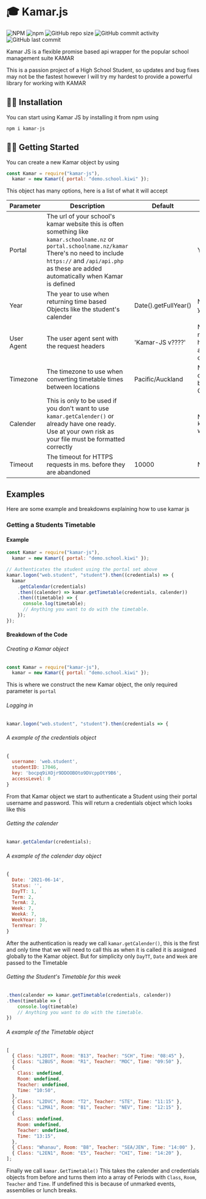 # :mortar_board: Kamar.js

![NPM](https://img.shields.io/npm/l/kamar-js) ![npm](https://img.shields.io/npm/v/kamar-js?label=Version) ![GitHub repo size](https://img.shields.io/github/repo-size/Maverick-Calender/Kamar-js) ![GitHub commit activity](https://img.shields.io/github/commit-activity/m/Maverick-Calender/Kamar-js) ![GitHub last commit](https://img.shields.io/github/last-commit/Maverick-Calender/Kamar-js)

Kamar JS is a flexible promise based api wrapper for the popular school management suite KAMAR

This is a passion project of a High School Student, so updates and bug fixes may not be the fastest however I will try my hardest to provide a powerful library for working with KAMAR

## :man_factory_worker: Installation

You can start using Kamar JS by installing it from npm using

```
npm i kamar-js
```

## :woman_technologist: Getting Started

You can create a new Kamar object by using

```javascript
const Kamar = require("kamar-js"),
  kamar = new Kamar({ portal: "demo.school.kiwi" });
```

This object has many options, here is a list of what it will accept

| Parameter  | Description                                                                                                                                                                                                                               | Default              | Required                                                                  |
| ---------- | ----------------------------------------------------------------------------------------------------------------------------------------------------------------------------------------------------------------------------------------- | -------------------- | ------------------------------------------------------------------------- |
| Portal     | The url of your school's kamar website this is often something like `kamar.schoolname.nz` or `portal.schoolname.nz/kamar` There's no need to include `https://` and `/api/api.php` as these are added automatically when Kamar is defined |                      | Yes                                                                       |
| Year       | The year to use when returning time based Objects like the student's calender                                                                                                                                                             | Date().getFullYear() | No. Will use current year if not provided                                 |
| User Agent | The user agent sent with the request headers                                                                                                                                                                                              | 'Kamar-JS v????'     | No. Although it is recommended to have your application's name on this    |
| Timezone   | The timezone to use when converting timetable times between locations                                                                                                                                                                     | Pacific/Auckland     | No. Helpful for dealing with schools based in Fiji, The Cook Islands, etc |
| Calender   | This is only to be used if you don't want to use `kamar.getCalender()` or already have one ready. Use at your own risk as your file must be formatted correctly                                                                           |                      | No. In most cases `kamar.getCalender()` works                             |
| Timeout    | The timeout for HTTPS requests in ms. before they are abandoned                                                                                                                                                                           | 10000                | No                                                                        |

## Examples

Here are some example and breakdowns explaining how to use kamar js

### Getting a Students Timetable

#### Example

```javascript
const Kamar = require("kamar-js"),
  kamar = new Kamar({ portal: "demo.school.kiwi" });

// Authenticates the student using the portal set above
kamar.logon("web.student", "student").then((credentials) => {
  kamar
    .getCalendar(credentials)
    .then((calender) => kamar.getTimetable(credentials, calender))
    .then((timetable) => {
      console.log(timetable);
      // Anything you want to do with the timetable.
    });
});
```

#### Breakdown of the Code

###### Creating a Kamar object

```javascript
const Kamar = require("kamar-js"),
  kamar = new Kamar({ portal: "demo.school.kiwi" });
```

This is where we construct the new Kamar object, the only required parameter is `portal`

###### Logging in

```javascript
kamar.logon("web.student", "student").then(credentials => {
```

###### A example of the credentials object

```js
{
  username: 'web.student',
  studentID: 17046,
  key: 'bocpq9iXOjr9DDOOBOto9DVcppOtY9B6',
  accessLevel: 0
}
```

From that Kamar object we start to authenticate a Student using their portal username and password. This will return a credentials object which looks like this

###### Getting the calender

```javascript
kamar.getCalendar(credentials);
```

###### A example of the calender day object

```js
{
  Date: '2021-06-14',
  Status: '',
  DayTT: 1,
  Term: 2,
  TermA: 2,
  Week: 7,
  WeekA: 7,
  WeekYear: 18,
  TermYear: 7
}
```

After the authentication is ready we call `kamar.getCalender()`, this is the first and only time that we will need to call this as when it is called it is assigned globally to the Kamar object. But for simplicity only `DayTT`, `Date` and `Week` are passed to the Timetable

###### Getting the Student's Timetable for this week

```javascript
.then(calender => kamar.getTimetable(credentials, calender))
.then(timetable => {
    console.log(timetable)
    // Anything you want to do with the timetable.
})
```

###### A example of the Timetable object

```js
[
  { Class: "L2DIT", Room: "B13", Teacher: "SCH", Time: "08:45" },
  { Class: "L2BUS", Room: "R1", Teacher: "MOC", Time: "09:50" },
  {
    Class: undefined,
    Room: undefined,
    Teacher: undefined,
    Time: "10:50",
  },
  { Class: "L2DVC", Room: "T2", Teacher: "STE", Time: "11:15" },
  { Class: "L2MA1", Room: "B1", Teacher: "NEV", Time: "12:15" },
  {
    Class: undefined,
    Room: undefined,
    Teacher: undefined,
    Time: "13:15",
  },
  { Class: "Whanau", Room: "B8", Teacher: "SEA/JEN", Time: "14:00" },
  { Class: "L2EN1", Room: "E5", Teacher: "CHI", Time: "14:20" },
];
```

Finally we call `kamar.GetTimetable()` This takes the calender and credentials objects from before and turns them into a array of Periods with `Class`, `Room`, `Teacher` and `Time`. If undefined this is because of unmarked events, assemblies or lunch breaks.
